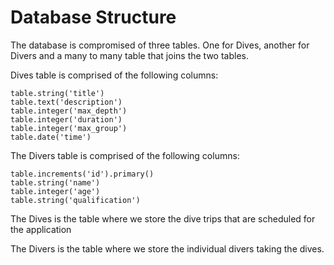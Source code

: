 # Database Structure

The database is compromised of three tables. One for Dives, another for Divers and a many to many table that joins the two tables.

Dives table is comprised of the following columns:

    table.string('title')
    table.text('description')
    table.integer('max_depth')
    table.integer('duration')
    table.integer('max_group')
    table.date('time')

The Divers table is comprised of the following columns:

    table.increments('id').primary()
    table.string('name')
    table.integer('age')
    table.string('qualification')

The Dives is the table where we store the dive trips that are scheduled for the application

The Divers is the table where we store the individual divers taking the dives.



